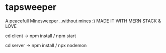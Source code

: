 # tapsweeper

A peacefull Minesweeper ..without mines :)   MADE IT WITH MERN STACK & LOVE     

  cd client -> npm install / 
                npm start

  cd server -> npm  install /
                npx nodemon
